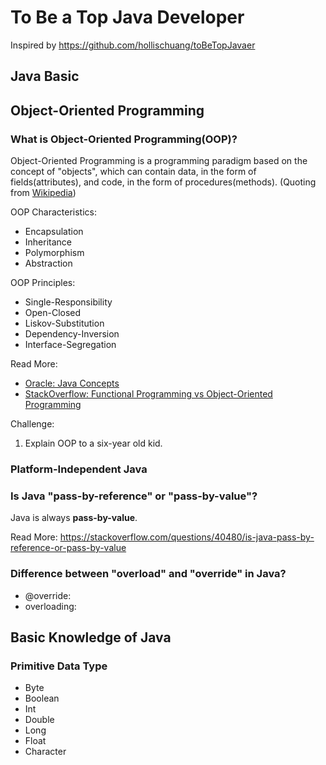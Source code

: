 # To Be a Top Java Developer

Inspired by https://github.com/hollischuang/toBeTopJavaer

## Java Basic

## Object-Oriented Programming

### What is Object-Oriented Programming(OOP)?

Object-Oriented Programming is a programming paradigm based on the concept of "objects", which can contain data, in the form of fields(attributes), and code, in the form of procedures(methods). (Quoting from [Wikipedia](https://en.wikipedia.org/wiki/Object-oriented_programming))

OOP Characteristics:

* Encapsulation
* Inheritance
* Polymorphism
* Abstraction

OOP Principles:

* Single-Responsibility
* Open-Closed
* Liskov-Substitution
* Dependency-Inversion
* Interface-Segregation

Read More:

* [Oracle: Java Concepts](https://docs.oracle.com/javase/tutorial/java/concepts/index.html)
* [StackOverflow: Functional Programming vs Object-Oriented Programming](https://stackoverflow.com/Questions/2078978/functional-programming-vs-object-oriented-programming)

Challenge:

1. Explain OOP to a six-year old kid.

### Platform-Independent Java

### Is Java "pass-by-reference" or "pass-by-value"?

Java is always **pass-by-value**.

Read More: https://stackoverflow.com/questions/40480/is-java-pass-by-reference-or-pass-by-value

### Difference between "overload" and "override" in Java?
  
* @override:
* overloading:

## Basic Knowledge of Java

### Primitive Data Type

* Byte
* Boolean
* Int
* Double
* Long
* Float
* Character

